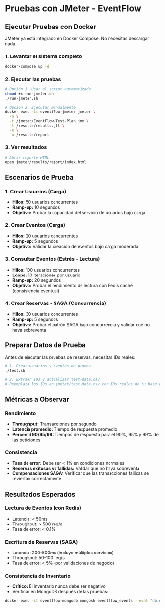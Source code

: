 # Pruebas con JMeter - EventFlow

## Ejecutar Pruebas con Docker

JMeter ya está integrado en Docker Compose. No necesitas descargar nada.

### 1. Levantar el sistema completo

```bash
docker-compose up -d
```

### 2. Ejecutar las pruebas

```bash
# Opción 1: Usar el script automatizado
chmod +x run-jmeter.sh
./run-jmeter.sh

# Opción 2: Ejecutar manualmente
docker exec -it eventflow-jmeter jmeter \
  -n \
  -t /jmeter/EventFlow-Test-Plan.jmx \
  -l /results/results.jtl \
  -e \
  -o /results/report
```

### 3. Ver resultados

```bash
# Abrir reporte HTML
open jmeter/results/report/index.html
```

## Escenarios de Prueba

### 1. Crear Usuarios (Carga)

- **Hilos:** 50 usuarios concurrentes
- **Ramp-up:** 10 segundos
- **Objetivo:** Probar la capacidad del servicio de usuarios bajo carga

### 2. Crear Eventos (Carga)

- **Hilos:** 20 usuarios concurrentes
- **Ramp-up:** 5 segundos
- **Objetivo:** Validar la creación de eventos bajo carga moderada

### 3. Consultar Eventos (Estrés - Lectura)

- **Hilos:** 100 usuarios concurrentes
- **Loops:** 10 iteraciones por usuario
- **Ramp-up:** 20 segundos
- **Objetivo:** Probar el rendimiento de lectura con Redis caché (consistencia eventual)

### 4. Crear Reservas - SAGA (Concurrencia)

- **Hilos:** 30 usuarios concurrentes
- **Ramp-up:** 5 segundos
- **Objetivo:** Probar el patrón SAGA bajo concurrencia y validar que no haya sobreventa

## Preparar Datos de Prueba

Antes de ejecutar las pruebas de reservas, necesitas IDs reales:

```bash
# 1. Crear usuarios y eventos de prueba
./test.sh

# 2. Extraer IDs y actualizar test-data.csv
# Reemplaza los IDs en jmeter/test-data.csv con IDs reales de tu base de datos
```

## Métricas a Observar

### Rendimiento

- **Throughput:** Transacciones por segundo
- **Latencia promedio:** Tiempo de respuesta promedio
- **Percentil 90/95/99:** Tiempos de respuesta para el 90%, 95% y 99% de las peticiones

### Consistencia

- **Tasa de error:** Debe ser < 1% en condiciones normales
- **Reservas exitosas vs fallidas:** Validar que no haya sobreventa
- **Compensaciones SAGA:** Verificar que las transacciones fallidas se reviertan correctamente

## Resultados Esperados

### Lectura de Eventos (con Redis)

- Latencia: < 50ms
- Throughput: > 500 req/s
- Tasa de error: < 0.1%

### Escritura de Reservas (SAGA)

- Latencia: 200-500ms (incluye múltiples servicios)
- Throughput: 50-100 req/s
- Tasa de error: < 5% (por validaciones de negocio)

### Consistencia de Inventario

- **Crítico:** El inventario nunca debe ser negativo
- Verificar en MongoDB después de las pruebas:

```bash
docker exec -it eventflow-mongodb mongosh eventflow_events --eval "db.events.find({}, {nombre: 1, aforo_total: 1, entradas_disponibles: 1})"
```
